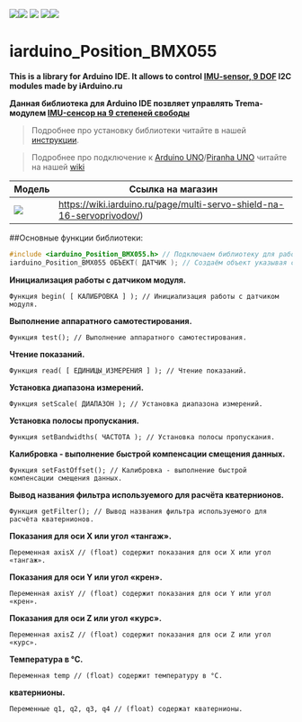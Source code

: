 [![](https://iarduino.ru/img/logo.svg)](https://iarduino.ru)[![](https://wiki.iarduino.ru/img/git-shop.svg?3)](https://iarduino.ru) [![](https://wiki.iarduino.ru/img/git-wiki.svg?2)](https://wiki.iarduino.ru) [![](https://wiki.iarduino.ru/img/git-lesson.svg?2)](https://lesson.iarduino.ru)[![](https://wiki.iarduino.ru/img/git-forum.svg?2)](http://forum.trema.ru)

# iarduino_Position_BMX055

**This is a library for Arduino IDE. It allows to control [IMU-sensor, 9 DOF](https://iarduino.ru/shop/Sensory-Datchiki/imu-9.html) I2C modules made by iArduino.ru**

**Данная библиотека для Arduino IDE позвляет управлять Trema-модулем [IMU-сенсор на 9 степеней свободы](https://iarduino.ru/shop/Sensory-Datchiki/imu-9.html)**

> Подробнее про установку библиотеки читайте в нашей [инструкции](https://wiki.iarduino.ru/page/Installing_librari/).

> Подробнее про подключение к [Arduino UNO](https://iarduino.ru/shop/boards/arduino-uno-r3.html)/[Piranha UNO](https://iarduino.ru/shop/boards/piranha-uno-r3.html) читайте на нашей [wiki](https://wiki.iarduino.ru/page/Trema_IMU9/)

| Модель | Ссылка на магазин |
|--|--|
| ![](https://wiki.iarduino.ru/img/resources/922/922.svg) | https://wiki.iarduino.ru/page/multi-servo-shield-na-16-servoprivodov/) |

##Основные функции библиотеки:

```C++
#include <iarduino_Position_BMX055.h> // Подключаем библиотеку для работы с Trema-модулем IMU 9 DOF.
iarduino_Position_BMX055 ОБЪЕКТ( ДАТЧИК ); // Создаём объект указывая с каким датчиком модуля ему работать.
```

**Инициализация работы с датчиком модуля.**

    Функция begin( [ КАЛИБРОВКА ] ); // Инициализация работы с датчиком модуля.

**Выполнение аппаратного самотестирования.**

    Функция test(); // Выполнение аппаратного самотестирования.

**Чтение показаний.**

    Функция read( [ ЕДИНИЦЫ_ИЗМЕРЕНИЯ ] ); // Чтение показаний.

**Установка диапазона измерений.**

    Функция setScale( ДИАПАЗОН ); // Установка диапазона измерений.

**Установка полосы пропускания.**

    Функция setBandwidths( ЧАСТОТА ); // Установка полосы пропускания.

**Калибровка - выполнение быстрой компенсации смещения данных.**

    Функция setFastOffset(); // Калибровка - выполнение быстрой компенсации смещения данных.

**Вывод названия фильтра используемого для расчёта кватернионов.**

    Функция getFilter(); // Вывод названия фильтра используемого для расчёта кватернионов.

**Показания для оси X или угол «тангаж».**

    Переменная axisX // (float) содержит показания для оси X или угол «тангаж».

**Показания для оси Y или угол «крен».**

    Переменная axisY // (float) содержит показания для оси Y или угол «крен».

**Показания для оси Z или угол «курс».**

    Переменная axisZ // (float) содержит показания для оси Z или угол «курс».

**Температура в °С.**

    Переменная temp // (float) содержит температуру в °С.

**кватернионы.**

    Переменные q1, q2, q3, q4 // (float) содержат кватернионы.
